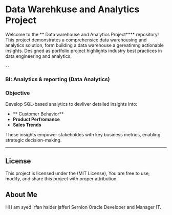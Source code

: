 # Data Warehkuse and Analytics Project

Welcome to the ** Data warehouse and Analytics Project**** repository!
This project demonstrates a comprehensice data warehousing and analytics solution, form building a data warehouse a gereatimng actionable insights. Designed as portfolio project highlights industry best practices in data engineering  and analytics.


--
### BI: Analytics & reporting (Data Analytics)

### Objective
Develop SQL-based analytics to devliver detailed insights into:
- ** Customer Behavior**
-  **Product Perfromance**
-  **Sales Trends**

These insights empower stakeholdes with key business metrics, enabling strategic decision-making.

---

## License

This project is licensed under the (MIT License), You are free to use, modify, and share this project with proper attribution.

## About Me

Hi i am syed irfan haider jafferi Sernion Oracle Developer and Manager IT.
